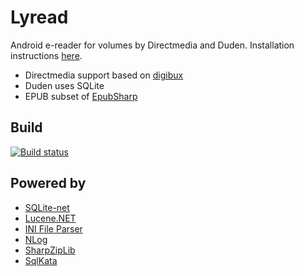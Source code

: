 # Lyread
Android e-reader for volumes by Directmedia and Duden. Installation instructions [here](docs/index.md).
* Directmedia support based on [digibux](tree/digibux)
* Duden uses SQLite
* EPUB subset of [EpubSharp](../../asido/EpubSharp)

## Build
[![Build status](https://build.appcenter.ms/v0.1/apps/0d019815-0004-4034-9614-9c0c402a8060/branches/master/badge)](https://appcenter.ms)

## Powered by
* [SQLite-net](../../praeclarum/sqlite-net)
* [Lucene.NET](../../apache/lucenenet)
* [INI File Parser](../../rickyah/ini-parser)
* [NLog](../../NLog/NLog)
* [SharpZipLib](../../icsharpcode/SharpZipLib)
* [SqlKata](../../sqlkata/querybuilder)
